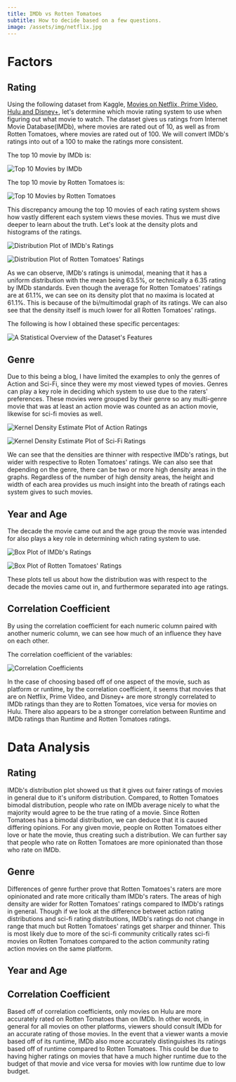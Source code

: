 ```yaml
---
title: IMDb vs Rotten Tomatoes
subtitle: How to decide based on a few questions.
image: /assets/img/netflix.jpg
---
```


# Factors
## Rating
Using the following dataset from Kaggle, [Movies on Netflix, Prime Video, Hulu and Disney+](https://www.kaggle.com/ruchi798/movies-on-netflix-prime-video-hulu-and-disney), let's determine which movie rating system to use when figuring out what movie to watch. The dataset gives us ratings from Internet Movie Database(IMDb), where movies are rated out of 10, as well as from Rotten Tomatoes, where movies are rated out of 100. We will convert IMDb's ratings into out of a 100 to make the ratings more consistent.

The top 10 movie by IMDb is:

![Top 10 Movies by IMDb](/assets/img/top_ten_IMDb.png)

The top 10 movie by Rotten Tomatoes is:

![Top 10 Movies by Rotten Tomatoes](/assets/img/top_ten_Rotten_Tomatoes.png)

This discrepancy amoung the top 10 movies of each rating system shows how vastly different each system views these movies. Thus we must dive deeper to learn about the truth. Let's look at the density plots and histograms of the ratings.

![Distribution Plot of IMDb's Ratings](/assets/img/IMDb_ratings.png)

![Distribution Plot of Rotten Tomatoes' Ratings](/assets/img/Rotten_Tomatoes_ratings.png)

As we can observe, IMDb's ratings is unimodal, meaning that it has a uniform distribution with the mean being 63.5%, or technically a 6.35 rating by IMDb standards. Even though the average for Rotten Tomatoes' ratings are at 61.1%, we can see on its density plot that no maxima is located at 61.1%. This is because of the bi/multimodal graph of its ratings. We can also see that the density itself is much lower for all Rotten Tomatoes' ratings.

The following is how I obtained these specific percentages:

![A Statistical Overview of the Dataset's Features](/assets/img/movies_describe.png)
## Genre
Due to this being a blog, I have limited the examples to only the genres of Action and Sci-Fi, since they were my most viewed types of movies. Genres can play a key role in deciding which system to use due to the raters' preferences. These movies were grouped by their genre so any multi-genre movie that was at least an action movie was counted as an action movie, likewise for sci-fi movies as well.

![Kernel Density Estimate Plot of Action Ratings](/assets/img/Action_Ratings.png)

![Kernel Density Estimate Plot of Sci-Fi Ratings](/assets/img/Sci_Fi_Ratings.png)

We can see that the densities are thinner with respective IMDb's ratings, but wider with respective to Roten Tomatoes' ratings. We can also see that depending on the genre, there can be two or more high density areas in the graphs. Regardless of the number of high density areas, the height and width of each area provides us much insight into the breath of ratings each system gives to such movies.
## Year and Age
The decade the movie came out and the age group the movie was intended for also plays a key role in determining which rating system to use.

![Box Plot of IMDb's Ratings](/assets/img/Box_Plot_IMDb.png)

![Box Plot of Rotten Tomatoes' Ratings](/assets/img/Box_Plot_Rotten_Tomatoes.png)

These plots tell us about how the distribution was with respect to the decade the movies came out in, and furthermore separated into age ratings.
## Correlation Coefficient
By using the correlation coefficient for each numeric column paired with another numeric column, we can see how much of an influence they have on each other.

The correlation coefficient of the variables:

![Correlation Coefficients](/assets/img/correlation.png)

In the case of choosing based off of one aspect of the movie, such as platform or runtime, by the correlation coefficient, it seems that movies that are on Netflix, Prime Video, and Disney+ are more strongly correlated to IMDb ratings than they are to Rotten Tomatoes, vice versa for movies on Hulu. There also appears to be a stronger correlation between Runtime and IMDb ratings than Runtime and Rotten Tomatoes ratings.
# Data Analysis
## Rating
IMDb's distribution plot showed us that it gives out fairer ratings of movies in general due to it's uniform distribution. Compared, to Rotten Tomatoes bimodal distribution, people who rate on IMDb average nicely to what the majority would agree to be the true rating of a movie. Since Rotten Tomatoes has a bimodal distribution, we can deduce that it is caused differing opinions. For any given movie, people on Rotten Tomatoes either love or hate the movie, thus creating such a distribution. We can further say that people who rate on Rotten Tomatoes are more opinionated than those who rate on IMDb.
## Genre
Differences of genre further prove that Rotten Tomatoes's raters are more opinionated and rate more critically tham IMDb's raters. The areas of high density are wider for Rotten Tomatoes' ratings compared to IMDb's ratings in general. Though if we look at the difference betweet action rating distributions and sci-fi rating distributions, IMDb's ratings do not change in range that much but Rotten Tomatoes' ratings get sharper and thinner. This is most likely due to more of the sci-fi community critically rates sci-fi movies on Rotten Tomatoes compared to the action community rating action movies on the same platform.
## Year and Age
## Correlation Coefficient
Based off of correlation coefficients, only movies on Hulu are more accurately rated on Rotten Tomatoes than on IMDb. In other words, in general for all movies on other platforms, viewers should consult IMDb for an accurate rating of those movies. In the event that a viewer wants a movie based off of its runtime, IMDb also more accurately distinguishes its ratings based off of runtime compared to Rotten Tomatoes. This could be due to having higher ratings on movies that have a much higher runtime due to the budget of that movie and vice versa for movies with low runtime due to low budget.
